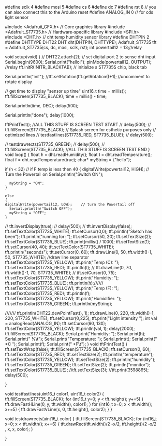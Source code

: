 #define sclk 4
#define mosi 5
#define cs   6
#define dc   7
#define rst  8  // you can also connect this to the Arduino reset
#define ANALOG_IN 0 // for cds light sensor

#include <Adafruit_GFX.h>    // Core graphics library
#include <Adafruit_ST7735.h> // Hardware-specific library
#include <SPI.h>
#include <DHT.h> // dht temp humidity sensor library
#define DHTPIN 2  
#define DHTTYPE DHT22 
DHT dht(DHTPIN, DHTTYPE);
Adafruit_ST7735 tft = Adafruit_ST7735(cs, dc, mosi, sclk, rst);
int powertail12 = 13;//relay


void setup(void) {
 // DHT22.attach(2); // set digital port 2 to sense dht input
  Serial.begin(9600);
  Serial.print("hello!");
 pinMode(powertail12, OUTPUT);   //relay
  tft.initR(INITR_BLACKTAB);   // initialize a ST7735S chip, black tab

  Serial.println("init");
  //tft.setRotation(tft.getRotation()+1); //uncomment to rotate display

// get time to display "sensor up time"
  uint16_t time = millis();
  tft.fillScreen(ST7735_BLACK);
  time = millis() - time;

  Serial.println(time, DEC);
  delay(500);


  Serial.println("done");
  delay(1000);


tftPrintTest();
//ALL THIS STUFF IS SCREEN TEST START
// delay(500);
 // tft.fillScreen(ST7735_BLACK);
// Splash screen for esthetic purposes only
  // optimized lines
 // testfastlines(ST7735_RED, ST7735_BLUE);
 // delay(500);

 // testdrawrects(ST7735_GREEN);
 // delay(500);
 // tft.fillScreen(ST7735_BLACK);
 //ALL THIS STUFF IS SCREEN TEST END
}
void loop() {
   float h = dht.readHumidity();
  float t = dht.readTemperature();
   float f = dht.readTemperature(true);
  char* myString = {"hello"};
  
  
   if (h < 32) // if F temp is less then 40
  {
     digitalWrite(powertail12, HIGH); // Turn the Powertail on
      Serial.println("Switch ON");
      
      myString = "ON";
    }

    else
    {
    digitalWrite(powertail12, LOW);    // turn the Powertail off
      Serial.println("Switch OFF");
      myString = "OFF";
    }
  
// tft.invertDisplay(true);
// delay(500);
//  tft.invertDisplay(false);
tft.setTextColor(ST7735_WHITE);
tft.setCursor(0,0);
  tft.println("Sketch has been");
  tft.println("running for: ");
  tft.setCursor(50, 20);
  tft.setTextSize(2);
  tft.setTextColor(ST7735_BLUE);
  tft.print(millis() / 1000);
  tft.setTextSize(1);
  tft.setCursor(40, 40);
  tft.setTextColor(ST7735_WHITE);
  tft.println("seconds");
  tft.setCursor(0, 60);
  tft.drawLine(0, 50, tft.width()-1, 50, ST7735_WHITE); //draw line separator
  tft.setTextColor(ST7735_YELLOW);
  tft.print("Temp (C): ");
  tft.setTextColor(ST7735_RED);
tft.println(t);
// tft.drawLine(0, 70, tft.width()-1, 70, ST7735_WHITE);
// tft.setCursor(0, 75);
  tft.setTextColor(ST7735_YELLOW);
  tft.print("Humidity: ");
  tft.setTextColor(ST7735_BLUE);
 tft.println(h);//////
  tft.setTextColor(ST7735_YELLOW);
  tft.print("Temp (F): ");
  tft.setTextColor(ST7735_RED);
tft.println(f);
  tft.setTextColor(ST7735_YELLOW);
  tft.print("Humidifier: ");
  tft.setTextColor(ST7735_GREEN);
tft.println(myString);
 
///////  tft.println(DHT22.dewPointFast(), 1);
 tft.drawLine(0, 220, tft.width()-1, 220, ST7735_WHITE);
 tft.setCursor(0,225);
 tft.print("Light intensity ");
int val = analogRead(ANALOG_IN);
 tft.setCursor(60, 130);
  tft.setTextColor(ST7735_YELLOW);
  tft.println(val, 1);
  delay(2000);
  tft.fillScreen(ST7735_BLACK);
   Serial.print("Humidity: "); 
  Serial.print(h);
  Serial.print(" %\t");
  Serial.print("Temperature: "); 
  Serial.print(t);
  Serial.print(" *C ");
  Serial.print(f);
  Serial.print(" *F\t");
}
void tftPrintTest() {
  tft.setTextWrap(false);
  tft.fillScreen(ST7735_BLACK);
  tft.setCursor(0, 60);
  tft.setTextColor(ST7735_RED);
  tft.setTextSize(2);
  tft.println("temperature");
  tft.setTextColor(ST7735_YELLOW);
  tft.setTextSize(2);
  tft.println("humidity");
  tft.setTextColor(ST7735_GREEN);
  tft.setTextSize(2);
  tft.println("monitor");
  tft.setTextColor(ST7735_BLUE);
  //tft.setTextSize(3);
  //tft.print(3598865);
  delay(500);
  
  }
 
void testfastlines(uint16_t color1, uint16_t color2) {
  tft.fillScreen(ST7735_BLACK);
  for (int16_t y=0; y < tft.height(); y+=5) {
    tft.drawFastHLine(0, y, tft.width(), color1);
  }
  for (int16_t x=0; x < tft.width(); x+=5) {
    tft.drawFastVLine(x, 0, tft.height(), color2);
  }
}

void testdrawrects(uint16_t color) {
  tft.fillScreen(ST7735_BLACK);
  for (int16_t x=0; x < tft.width(); x+=6) {
    tft.drawRect(tft.width()/2 -x/2, tft.height()/2 -x/2 , x, x, color);
  }
  
  
}

